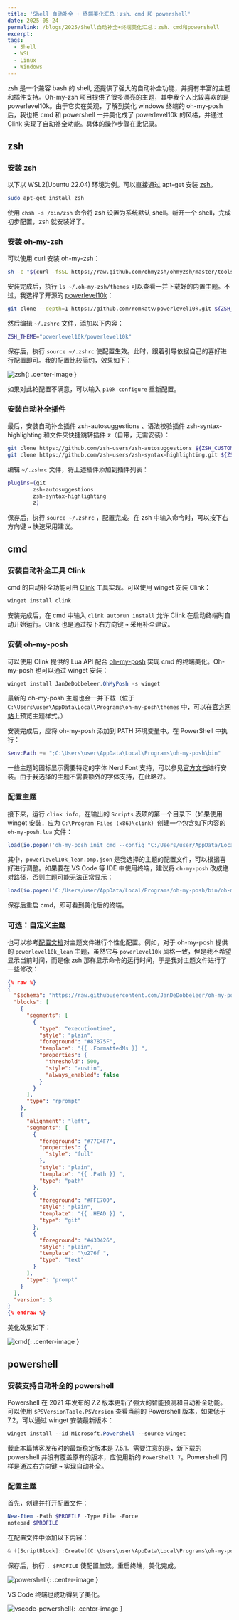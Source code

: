 ```yaml
---
title: 'Shell 自动补全 + 终端美化汇总：zsh、cmd 和 powershell'
date: 2025-05-24
permalink: /blogs/2025/Shell自动补全+终端美化汇总：zsh、cmd和powershell
excerpt: 
tags:
  - Shell
  - WSL
  - Linux
  - Windows
---
```


zsh 是一个兼容 bash 的 shell, 还提供了强大的自动补全功能，并拥有丰富的主题和插件支持。Oh-my-zsh 项目提供了很多漂亮的主题，其中我个人比较喜欢的是 powerlevel10k。由于它实在美观，了解到美化 windows 终端的 oh-my-posh 后，我也把 cmd 和 powershell 一并美化成了 powerlevel10k 的风格，并通过 Clink 实现了自动补全功能。具体的操作步骤在此记录。

## zsh

### 安装 zsh

以下以 WSL2(Ubuntu 22.04) 环境为例。可以直接通过 apt-get 安装 [zsh](https://zsh.sourceforge.io/)。

```bash
sudo apt-get install zsh
```

使用 `chsh -s /bin/zsh` 命令将 zsh 设置为系统默认 shell。新开一个 shell，完成初步配置，zsh 就安装好了。

### 安装 oh-my-zsh

可以使用 curl 安装 oh-my-zsh：

```bash
sh -c "$(curl -fsSL https://raw.github.com/ohmyzsh/ohmyzsh/master/tools/install.sh)"
```

安装完成后，执行 `ls ~/.oh-my-zsh/themes` 可以查看一并下载好的内置主题。不过，我选择了开源的 [powerlevel10k](https://github.com/romkatv/powerlevel10k)：

```bash
git clone --depth=1 https://github.com/romkatv/powerlevel10k.git ${ZSH_CUSTOM:-$HOME/.oh-my-zsh/custom}/themes/powerlevel10k
```

然后编辑 `~/.zshrc` 文件，添加以下内容：

```bash
ZSH_THEME="powerlevel10k/powerlevel10k"
```

保存后，执行 `source ~/.zshrc` 使配置生效。此时，跟着引导依据自己的喜好进行配置即可。我的配置比较简约，效果如下：

![zsh](/images/zsh.png){: .center-image }

如果对此轮配置不满意，可以输入 `p10k configure` 重新配置。

### 安装自动补全插件

最后，安装自动补全插件 zsh-autosuggestions 、语法校验插件 zsh-syntax-highlighting 和文件夹快捷跳转插件 z（自带，无需安装）：

```bash
git clone https://github.com/zsh-users/zsh-autosuggestions ${ZSH_CUSTOM:-~/.oh-my-zsh/custom}/plugins/zsh-autosuggestions
git clone https://github.com/zsh-users/zsh-syntax-highlighting.git ${ZSH_CUSTOM:-~/.oh-my-zsh/custom}/plugins/zsh-syntax-highlighting
```

编辑 `~/.zshrc` 文件，将上述插件添加到插件列表：

```bash
plugins=(git
        zsh-autosuggestions
        zsh-syntax-highlighting
        z)
```

保存后，执行 `source ~/.zshrc` ，配置完成。在 zsh 中输入命令时，可以按下右方向键 `→` 快速采用建议。

## cmd

### 安装自动补全工具 Clink

cmd 的自动补全功能可由 [Clink](https://chrisant996.github.io/clink/) 工具实现。可以使用 winget 安装 Clink：

```powershell
winget install clink
```

安装完成后，在 cmd 中输入 `clink autorun install` 允许 Clink 在启动终端时自动开始运行。Clink 也是通过按下右方向键 `→` 采用补全建议。

### 安装 oh-my-posh

可以使用 Clink 提供的 Lua API 配合 [oh-my-posh](https://ohmyposh.dev/docs) 实现 cmd 的终端美化。Oh-my-posh 也可以通过 winget 安装：

```powershell
winget install JanDeDobbeleer.OhMyPosh -s winget
```

最新的 oh-my-posh 主题也会一并下载（位于 `C:\Users\user\AppData\Local\Programs\oh-my-posh\themes` 中，可以在[官方网站](https://ohmyposh.dev/docs/themes)上预览主题样式。）

安装完成后，应将 oh-my-posh 添加到 PATH 环境变量中。在 PowerShell 中执行：

```powershell
$env:Path += ";C:\Users\user\AppData\Local\Programs\oh-my-posh\bin"
```

一些主题的图标显示需要特定的字体 Nerd Font 支持，可以参见[官方文档](https://ohmyposh.dev/docs/installation/fonts)进行安装。由于我选择的主题不需要额外的字体支持，在此略过。

### 配置主题

接下来，运行 `clink info`，在输出的 `Scripts` 表项的第一个目录下（如果使用 winget 安装，应为 `C:\Program Files (x86)\clink`）创建一个包含如下内容的 `oh-my-posh.lua` 文件：

```lua
load(io.popen('oh-my-posh init cmd --config "C:/Users/user/AppData/Local/Programs/oh-my-posh/themes/powerlevel10k_lean.omp.json"'):read("*a"))()
```

其中，`powerlevel10k_lean.omp.json` 是我选择的主题的配置文件，可以根据喜好进行调整。如果要在 VS Code 等 IDE 中使用终端，建议将 `oh-my-posh` 改成绝对路径，否则主题可能无法正常显示：

```lua
load(io.popen('C:/Users/user/AppData/Local/Programs/oh-my-posh/bin/oh-my-posh.exe init cmd --config "C:/Users/user/AppData/Local/Programs/oh-my-posh/themes/powerlevel10k_lean.omp.json"'):read("*a"))()
```

保存后重启 cmd，即可看到美化后的终端。

### 可选：自定义主题

也可以参考[配置文档](https://ohmyposh.dev/docs/configuration/general)对主题文件进行个性化配置。例如，对于 oh-my-posh 提供的 `powerlevel10k_lean` 主题，虽然它与 `powerlevel10k` 风格一致，但是我不希望显示当前时间，而是像 zsh 那样显示命令的运行时间，于是我对主题文件进行了一些修改：

```json
{% raw %}
{
  "$schema": "https://raw.githubusercontent.com/JanDeDobbeleer/oh-my-posh/main/themes/schema.json",
  "blocks": [
    {
      "segments": [
        {
          "type": "executiontime",
          "style": "plain",
          "foreground": "#87875F",
          "template": "{{ .FormattedMs }} ",
          "properties": {
            "threshold": 500,
            "style": "austin",
            "always_enabled": false
          }
        }
      ],
      "type": "rprompt"
    },
    {
      "alignment": "left",
      "segments": [
        {
          "foreground": "#77E4F7",
          "properties": {
            "style": "full"
          },
          "style": "plain",
          "template": "{{ .Path }} ",
          "type": "path"
        },
        {
          "foreground": "#FFE700",
          "style": "plain",
          "template": "{{ .HEAD }} ",
          "type": "git"
        },
        {
          "foreground": "#43D426",
          "style": "plain",
          "template": "\u276f ",
          "type": "text"
        }
      ],
      "type": "prompt"
    }
  ],
  "version": 3
}
{% endraw %}
```

美化效果如下：

![cmd](/images/cmd.png){: .center-image }

## powershell

### 安装支持自动补全的 powershell

Powershell 在 2021 年发布的 7.2 版本更新了强大的智能预测和自动补全功能。可以使用 `$PSVersionTable.PSVersion` 查看当前的 Powershell 版本，如果低于 7.2，可以通过 winget 安装最新版本：

```powershell
winget install --id Microsoft.Powershell --source winget
```

截止本篇博客发布时的最新稳定版本是 7.5.1。需要注意的是，新下载的 powershell 并没有覆盖原有的版本，应使用新的 `PowerShell 7`。Powershell 同样是通过右方向键 `→` 实现自动补全。

### 配置主题

首先，创建并打开配置文件：

```powershell
New-Item -Path $PROFILE -Type File -Force
notepad $PROFILE
```

在配置文件中添加以下内容：

```powershell
& ([ScriptBlock]::Create((C:\Users\user\AppData\Local\Programs\oh-my-posh\bin\oh-my-posh.exe init pwsh --config "C:\Users\user\AppData\Local\Programs\oh-my-posh\themes\powerlevel10k_lean.omp.json" --print) -join "`n"))
```

保存后，执行 `. $PROFILE` 使配置生效。重启终端，美化完成。

![powershell](/images/powershell.png){: .center-image }

VS Code 终端也成功得到了美化。

![vscode-powershell](/images/vscode-powershell.png){: .center-image }
